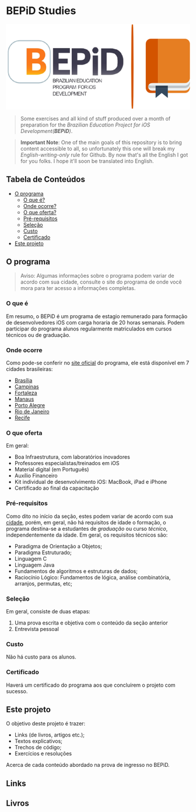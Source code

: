 # BEPiD Studies

![BEPiD Logo](cover.png)

> Some exercises and all kind of stuff produced over a month of preparation for the *Brazilian Education Project for iOS Development(**BEPiD**)*.

> **Important Note**: One of the main goals of this repository is to bring content accessible to all, so unfortunately this one will break my *English-writing-only* rule for Github. By now that's all the English I got for you folks. I hope it'll soon be translated into English.

## Tabela de Conteúdos

- [O programa](#o-programa)
  - [O que é?](#o-que-é)
  - [Onde ocorre?](#onde-ocorre)
  - [O que oferta?](#o-que-oferta)
  - [Pré-requisitos](#pré-requisitos)
  - [Seleção](#seleção)
  - [Custo](#custo)
  - [Certificado](#certificado)
- [Este projeto](#este-projeto)


## O programa

> Aviso: Algumas informações sobre o programa podem variar de acordo com sua cidade, consulte o site do programa de onde você mora para ter acesso a informações completas.

### O que é

Em resumo, o BEPiD é um programa de estagio remunerado para formação de desenvolvedores iOS com carga horaria de 20 horas semanais. Podem participar do programa alunos regularmente matriculados em cursos técnicos ou de graduação.

### Onde ocorre

Como pode-se conferir no [site oficial](http://www.bepid.com.br/) do programa, ele está disponível em 7 cidades brasileiras:

- [Brasília](http://www.bepiducb.com.br/)
- [Campinas](http://www.bepid.com.br/campinas/Pages/Default.aspx)
- [Fortaleza](http://www.bepid.ifce.edu.br/)
- [Manaus](http://portal.fucapi.br/bepid/)
- [Porto Alegre](http://www.bepid.com.br/poa/Pages/Default.aspx)
- [Rio de Janeiro](http://bepid.les.inf.puc-rio.br/)
- [Recife](http://bepid.cin.ufpe.br/Pages/Default.aspx)

### O que oferta

Em geral:

- Boa Infraestrutura, com laboratórios inovadores
- Professores especialistas/treinados em iOS
- Material digital (em Português)
- Auxílio Financeiro
- Kit individual de desenvolvimento iOS: MacBook, iPad e iPhone
- Certificado ao final da capacitação

### Pré-requisitos

Como dito no início da seção, estes podem variar de acordo com sua [cidade](#onde-ocorre), porém, em geral, não há requisitos de idade o formação, o programa destina-se a estudantes de *graduação* ou curso *técnico*, independentemente da idade. Em geral, os requisitos técnicos são:

- Paradigma de Orientação a Objetos;
- Paradigma Estruturado;
- Linguagem C
- Linguagem Java
- Fundamentos de algoritmos e estruturas de dados;
- Raciocínio Lógico: Fundamentos de lógica, análise combinatória, arranjos, permutas, etc;

### Seleção

Em geral, consiste de duas etapas:

1. Uma prova escrita e objetiva com o conteúdo da seção anterior
2. Entrevista pessoal

### Custo

Não há custo para os alunos.

### Certificado

Haverá um certificado do programa aos que concluírem o projeto com sucesso.

## Este projeto

O objetivo deste projeto é trazer:

- Links (de livros, artigos etc.);
- Textos explicativos;
- Trechos de código;
- Exercícios e resoluções

Acerca de cada conteúdo abordado na prova de ingresso no BEPiD.

## Links

## Livros
